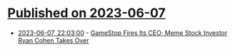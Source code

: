 # [Published on 2023-06-07](index.md)

* [2023-06-07, 22:03:00](https://slashdot.org/story/23/06/07/222207/gamestop-fires-its-ceo-meme-stock-investor-ryan-cohen-takes-over?utm_source=rss1.0mainlinkanon&utm_medium=feed) - [GameStop Fires Its CEO; Meme Stock Investor Ryan Cohen Takes Over](https://slashdot.org/story/23/06/07/222207/gamestop-fires-its-ceo-meme-stock-investor-ryan-cohen-takes-over?utm_source=rss1.0mainlinkanon&utm_medium=feed)
